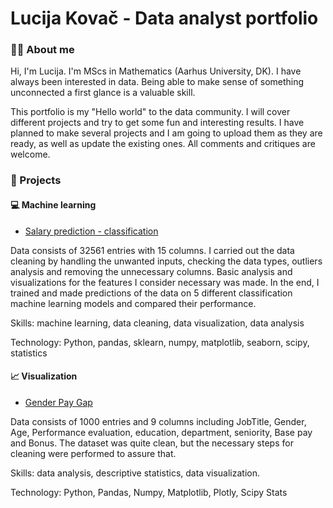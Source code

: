 # Lucija Kovač - Data analyst portfolio
### 👩‍🔬 About me
Hi, I'm Lucija. I'm MScs in Mathematics (Aarhus University, DK). I have always been interested in data. Being able to make sense of something unconnected a first glance is a valuable skill.

This portfolio is my "Hello world" to the data community. I will cover different projects and try to get some fun and interesting results. I have planned to make several projects and I am going to upload them as they are ready, as well as update the existing ones. All comments and critiques are welcome.

### 📓 Projects

#### 💻 Machine learning
- [Salary prediction - classification](https://github.com/luctuc8/data-analysis-portfolio/blob/main/Salary%20prediction%20-%20classification.ipynb)

Data consists of 32561 entries with 15 columns. I carried out the data cleaning by handling the unwanted inputs, checking the data types, outliers analysis and removing the unnecessary columns. Basic analysis and visualizations for the features I consider necessary was made.
In the end, I trained and made predictions of the data on 5 different classification machine learning models and compared their performance.

Skills: machine learning, data cleaning, data visualization, data analysis

Technology: Python, pandas, sklearn, numpy, matplotlib, seaborn, scipy, statistics

#### 📈 Visualization
- [Gender Pay Gap](https://github.com/luctuc8/data-analysis-portfolio/blob/main/Gender%20gap%20pay.ipynb)

Data consists of 1000 entries and 9 columns including JobTitle, Gender, Age, Performance evaluation, education, department, seniority, Base pay and Bonus.
The dataset was quite clean, but the necessary steps for cleaning were performed to assure that.

Skills: data analysis, descriptive statistics, data visualization.

Technology: Python, Pandas, Numpy, Matplotlib, Plotly, Scipy Stats

